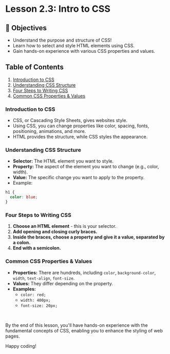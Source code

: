 # Lesson 2.3: Intro to CSS

## 🎯 Objectives
- Understand the purpose and structure of CSS!
- Learn how to select and style HTML elements using CSS.
- Gain hands-on experience with various CSS properties and values.

## Table of Contents
1. [Introduction to CSS](#introduction-to-css)
2. [Understanding CSS Structure](#understanding-css-structure)
3. [Four Steps to Writing CSS](#four-steps-to-writing-css)
4. [Common CSS Properties & Values](#common-css-properties--values)

### Introduction to CSS
- CSS, or Cascading Style Sheets, gives websites style.
- Using CSS, you can change properties like color, spacing, fonts, positioning, animations, and more.
- HTML provides the structure, while CSS styles the appearance.

### Understanding CSS Structure
- **Selector:** The HTML element you want to style.
- **Property:** The aspect of the element you want to change (e.g., color, width).
- **Value:** The specific change you want to apply to the property.
- Example:
```css
h1 {
  color: blue;
}
```

### Four Steps to Writing CSS
1. **Choose an HTML element** - this is your selector.
2. **Add opening and closing curly braces.**
3. **Inside the braces, choose a property and give it a value, separated by a colon.**
4. **End with a semicolon.**

### Common CSS Properties & Values
- **Properties:** There are hundreds, including `color`, `background-color`, `width`, `text-align`, `font-size`.
- **Values:** They differ depending on the property.
- **Examples:**
    - `color: red;`
    - `width: 400px;`
    - `font-size: 20px;`

<br>

By the end of this lesson, you'll have hands-on experience with the fundamental concepts of CSS, enabling you to enhance the styling of web pages. 

Happy coding!

